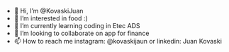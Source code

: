 - 👋 Hi, I’m @KovaskiJuan
- 👀 I’m interested in food :)
- 🌱 I’m currently learning coding in Etec ADS
- 💞️ I’m looking to collaborate on app for finance
- 📫 How to reach me instagram: @kovaskijaun or linkedin: Juan Kovaski

<!---
KovaskiJuan/KovaskiJuan is a ✨ special ✨ repository because its `README.md` (this file) appears on your GitHub profile.
You can click the Preview link to take a look at your changes.
--->
